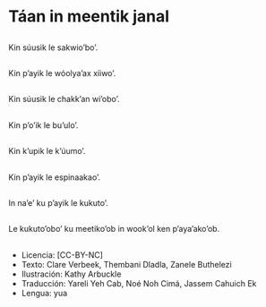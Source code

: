 # Táan in meentik janal

##
Kin súusik le sakwio’bo’.

##
Kin p’ayik le wóolya’ax xíiwo’.

##
Kin súusik le chakk’an wi’obo’.

##
Kin p’o’ik le bu’ulo’.

##
Kin k’upik le k’úumo’.

##
Kin p’ayik le espinaakao’.

##
In na’e’ ku p’ayik le kukuto’.

##
Le kukuto’obo’ ku meetiko’ob in wook’ol ken p’aya’ako’ob.

##
* Licencia: [CC-BY-NC]
* Texto: Clare Verbeek, Thembani Dladla, Zanele Buthelezi
* Ilustración: Kathy Arbuckle
* Traducción: Yareli Yeh Cab, Noé Noh Cimá, Jassem Cahuich Ek
* Lengua: yua
